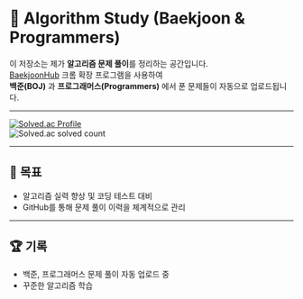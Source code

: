# 📝 Algorithm Study (Baekjoon & Programmers)

이 저장소는 제가 **알고리즘 문제 풀이**를 정리하는 공간입니다.  
[BaekjoonHub](https://github.com/BaekjoonHub/BaekjoonHub) 크롬 확장 프로그램을 사용하여  
**백준(BOJ)** 과 **프로그래머스(Programmers)** 에서 푼 문제들이 자동으로 업로드됩니다.

---

[![Solved.ac Profile](http://mazassumnida.wtf/api/v2/generate_badge?boj=qkrcksdn0321)](https://solved.ac/profile/qkrcksdn0321)  
![Solved.ac solved count](http://mazandi.herokuapp.com/api?handle=qkrcksdn0321&theme=warm)

---

## 🎯 목표

- 알고리즘 실력 향상 및 코딩 테스트 대비  
- GitHub를 통해 문제 풀이 이력을 체계적으로 관리  

---

## 🏆 기록

- 백준, 프로그래머스 문제 풀이 자동 업로드 중  
- 꾸준한 알고리즘 학습
